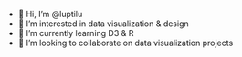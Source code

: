 - 👋 Hi, I’m @luptilu
- 👀 I’m interested in data visualization & design
- 🌱 I’m currently learning D3 & R
- 💞️ I’m looking to collaborate on data visualization projects

<!---
luptilu/luptilu is a ✨ special ✨ repository because its `README.md` (this file) appears on your GitHub profile.
You can click the Preview link to take a look at your changes.
--->
